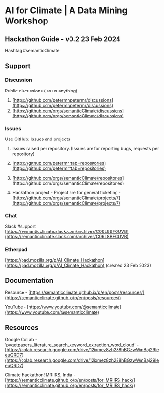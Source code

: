 # AI for Climate | A Data Mining Workshop

## Hackathon Guide - v0.2 23 Feb 2024
Hashtag #semanticClimate

## **Support**

### Discussion
Public discussions ( as us anything)
1. [https://github.com/petermr/petermr/discussions](https://github.com/petermr/petermr/discussions)
2. [https://github.com/orgs/semanticClimate/discussions](https://github.com/orgs/semanticClimate/discussions)

### Issues
Use GitHub: Issues and projects
1. Issues raised per repository. (Issues are for reporting bugs, requests per repository)
 1. [https://github.com/petermr?tab=repositories](https://github.com/petermr?tab=repositories)
 2. [https://github.com/orgs/semanticClimate/repositories](https://github.com/orgs/semanticClimate/repositories)

2. Hackathon project - Project are for general ticketing -
[https://github.com/orgs/semanticClimate/projects/7](https://github.com/orgs/semanticClimate/projects/7)

### Chat
Slack #support [https://semanticclimate.slack.com/archives/C06L8BFGUVB](https://semanticclimate.slack.com/archives/C06L8BFGUVB)

### Etherpad
[https://pad.mozilla.org/p/AI_Climate_Hackathon](https://pad.mozilla.org/p/AI_Climate_Hackathon) (created 23 Feb 2023)

## **Documentation**

Resource - [https://semanticclimate.github.io/p/en/posts/resources/](https://semanticclimate.github.io/p/en/posts/resources/)

YouTube - [https://www.youtube.com/@semanticclimate](https://www.youtube.com/@semanticclimate)

## **Resources**
Google CoLab - ‘pygetpapers_literature_search_keyword_extraction_word_cloud’ - [https://colab.research.google.com/drive/12ixmez8zh288hBGzwWmBaj29leeuQRD7](https://colab.research.google.com/drive/12ixmez8zh288hBGzwWmBaj29leeuQRD7)

Climate Hackathon! MRIIRS, India - [https://semanticclimate.github.io/p/en/posts/for_MRIIRS_hack/](https://semanticclimate.github.io/p/en/posts/for_MRIIRS_hack/)
